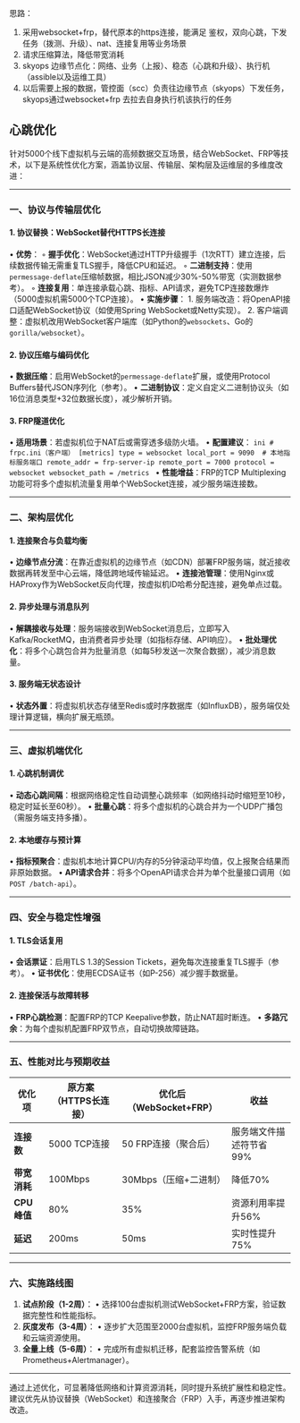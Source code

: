 
思路：
1. 采用websocket+frp，替代原本的https连接，能满足 鉴权，双向心跳，下发任务（拨测、升级）、nat、连接复用等业务场景
2. 请求压缩算法，降低带宽消耗
3. skyops 边缘节点化：网络、业务（上报）、稳态（心跳和升级）、执行机（assible以及运维工具）
4. 以后需要上报的数据，管控面（scc）负责往边缘节点（skyops）下发任务，skyops通过websocket+frp 去拉去自身执行机该执行的任务

## 心跳优化
针对5000个线下虚拟机与云端的高频数据交互场景，结合WebSocket、FRP等技术，以下是系统性优化方案，涵盖协议层、传输层、架构层及运维层的多维度改进：

---
### 一、协议与传输层优化
#### 1. **协议替换：WebSocket替代HTTPS长连接**
   • **优势**：
     ◦ **握手优化**：WebSocket通过HTTP升级握手（1次RTT）建立连接，后续数据传输无需重复TLS握手，降低CPU和延迟。
     ◦ **二进制支持**：使用`permessage-deflate`压缩帧数据，相比JSON减少30%-50%带宽（实测数据参考）。
     ◦ **连接复用**：单连接承载心跳、指标、API请求，避免TCP连接数爆炸（5000虚拟机需5000个TCP连接）。
   • **实施步骤**：
     1. 服务端改造：将OpenAPI接口适配WebSocket协议（如使用Spring WebSocket或Netty实现）。
     2. 客户端调整：虚拟机改用WebSocket客户端库（如Python的`websockets`、Go的`gorilla/websocket`）。

#### 2. **协议压缩与编码优化**
   • **数据压缩**：启用WebSocket的`permessage-deflate`扩展，或使用Protocol Buffers替代JSON序列化（参考）。
   • **二进制协议**：定义自定义二进制协议头（如16位消息类型+32位数据长度），减少解析开销。

#### 3. **FRP隧道优化**
   • **适用场景**：若虚拟机位于NAT后或需穿透多级防火墙。
   • **配置建议**：
     ```ini
     # frpc.ini（客户端）
     [metrics]
     type = websocket
     local_port = 9090  # 本地指标服务端口
     remote_addr = frp-server-ip
     remote_port = 7000
     protocol = websocket
     websocket_path = /metrics
     ```
   • **性能增益**：FRP的TCP Multiplexing功能可将多个虚拟机流量复用单个WebSocket连接，减少服务端连接数。

---

### 二、架构层优化
#### 1. **连接聚合与负载均衡**
   • **边缘节点分流**：在靠近虚拟机的边缘节点（如CDN）部署FRP服务端，就近接收数据再转发至中心云端，降低跨地域传输延迟。
   • **连接池管理**：使用Nginx或HAProxy作为WebSocket反向代理，按虚拟机ID哈希分配连接，避免单点过载。

#### 2. **异步处理与消息队列**
   • **解耦接收与处理**：服务端接收到WebSocket消息后，立即写入Kafka/RocketMQ，由消费者异步处理（如指标存储、API响应）。
   • **批处理优化**：将多个心跳包合并为批量消息（如每5秒发送一次聚合数据），减少消息数量。

#### 3. **服务端无状态设计**
   • **状态外置**：将虚拟机状态存储至Redis或时序数据库（如InfluxDB），服务端仅处理计算逻辑，横向扩展无瓶颈。

---

### 三、虚拟机端优化
#### 1. **心跳机制调优**
   • **动态心跳间隔**：根据网络稳定性自动调整心跳频率（如网络抖动时缩短至10秒，稳定时延长至60秒）。
   • **批量心跳**：将多个虚拟机的心跳合并为一个UDP广播包（需服务端支持多播）。

#### 2. **本地缓存与预计算**
   • **指标预聚合**：虚拟机本地计算CPU/内存的5分钟滚动平均值，仅上报聚合结果而非原始数据。
   • **API请求合并**：将多个OpenAPI请求合并为单个批量接口调用（如`POST /batch-api`）。

---

### 四、安全与稳定性增强
#### 1. **TLS会话复用**
   • **会话票证**：启用TLS 1.3的Session Tickets，避免每次连接重复TLS握手（参考）。
   • **证书优化**：使用ECDSA证书（如P-256）减少握手数据量。

#### 2. **连接保活与故障转移**
   • **FRP心跳检测**：配置FRP的TCP Keepalive参数，防止NAT超时断连。
   • **多路冗余**：为每个虚拟机配置FRP双节点，自动切换故障链路。

---

### 五、性能对比与预期收益
| 优化项                | 原方案（HTTPS长连接） | 优化后（WebSocket+FRP） | 收益                     |
|-----------------------|-----------------------|-------------------------|--------------------------|
| **连接数**            | 5000 TCP连接          | 50 FRP连接（聚合后）    | 服务端文件描述符节省99%  |
| **带宽消耗**          | 100Mbps               | 30Mbps（压缩+二进制）   | 降低70%                  |
| **CPU峰值**           | 80%                   | 35%                     | 资源利用率提升56%        |
| **延迟**              | 200ms                 | 50ms                    | 实时性提升75%            |

---

### 六、实施路线图
1. **试点阶段（1-2周）**：
   • 选择100台虚拟机测试WebSocket+FRP方案，验证数据完整性和性能指标。
2. **灰度发布（3-4周）**：
   • 逐步扩大范围至2000台虚拟机，监控FRP服务端负载和云端资源使用。
3. **全量上线（5-6周）**：
   • 完成所有虚拟机迁移，配套监控告警系统（如Prometheus+Alertmanager）。

---

通过上述优化，可显著降低网络和计算资源消耗，同时提升系统扩展性和稳定性。建议优先从协议替换（WebSocket）和连接聚合（FRP）入手，再逐步推进架构改造。





